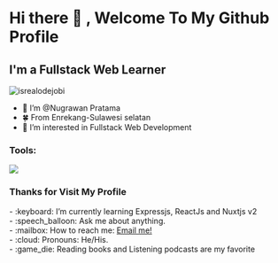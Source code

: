 # <strong>Hi there :wave: , Welcome To My Github Profile</strong>
## I'm a Fullstack Web Learner
<p align="left"> <img src="https://komarev.com/ghpvc/?username=goonesmile&label=Profile%20views&color=0e75b6&style=flat" alt="isrealodejobi" />
</p>

- 👋 I’m @Nugrawan Pratama
- 🍀 From Enrekang-Sulawesi selatan
- 👀 I’m interested in Fullstack Web Development

### <summary><strong>Tools:</strong></summary>
<p>
    <img src="https://img.shields.io/badge/Text%20Editor-Visual%20Studio%20Code-blue?&logo=visual%20studio%20code&logoColor=blue" />
</p>

### <summary><strong>Thanks for Visit My Profile</strong></summary>
<p>
    - :keyboard: I’m currently learning Expressjs, ReactJs and Nuxtjs v2 </br>
    - :speech_balloon: Ask me about anything.</br>
    - :mailbox: How to reach me: <a href="mailto:nugrawanpratama203@gmail.com">Email me!</a></br>
    - :cloud: Pronouns: He/His. </br>
    - :game_die: Reading books and Listening podcasts are my favorite </br>
<p>
 
